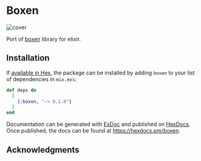 # Boxen

![cover](https://user-images.githubusercontent.com/54525741/201495303-2da20713-00a3-438f-bd2b-1a1126f2893d.png)

Port of [boxen](https://github.com/sindresorhus/boxen) library for elixir.

## Installation

If [available in Hex](https://hex.pm/docs/publish), the package can be installed
by adding `boxen` to your list of dependencies in `mix.exs`:

```elixir
def deps do
  [
    {:boxen, "~> 0.1.0"}
  ]
end
```

Documentation can be generated with [ExDoc](https://github.com/elixir-lang/ex_doc)
and published on [HexDocs](https://hexdocs.pm). Once published, the docs can
be found at <https://hexdocs.pm/boxen>.

## Acknowledgments
